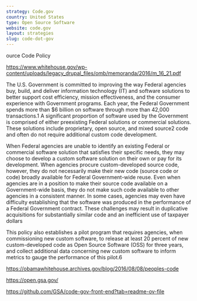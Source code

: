 ```yaml
---
strategy: Code.gov
country: United States
type: Open Source Software
website: code.gov
layout: strategies
slug: code-dot-gov
---
```


ource Code Policy

https://www.whitehouse.gov/wp-content/uploads/legacy_drupal_files/omb/memoranda/2016/m_16_21.pdf

The U.S. Government is committed to improving the way Federal agencies buy, build, and deliver information technology (IT) and software solutions to better support cost efficiency, mission effectiveness, and the consumer experience with Government programs. Each year, the Federal Government spends more than $6 billion on software through more than 42,000 transactions.1 A significant proportion of software used by the Government is comprised of either preexisting Federal solutions or commercial solutions. These solutions include proprietary, open source, and mixed source2 code and often do not require additional custom code development.

When Federal agencies are unable to identify an existing Federal or commercial software
solution that satisfies their specific needs, they may choose to develop a custom software solution on their own or pay for its development. When agencies procure custom-developed source code, however, they do not necessarily make their new code (source code or code) broadly available for Federal Government-wide reuse. Even when agencies are in a position to make their source code available on a Government-wide basis, they do not make such code available to other agencies in a consistent manner. In some cases, agencies may even have difficulty establishing that the software was produced in the performance of a Federal Government contract. These challenges may result in duplicative acquisitions for substantially similar code and an inefficient use of taxpayer dollars

This policy also establishes a pilot program that requires agencies, when commissioning new custom software, to release at least 20 percent of new custom-developed code as Open Source Software (OSS) for three years, and collect additional data concerning new custom software to inform metrics to gauge the performance of this pilot.6

https://obamawhitehouse.archives.gov/blog/2016/08/08/peoples-code

https://open.gsa.gov/

https://github.com/GSA/code-gov-front-end?tab=readme-ov-file